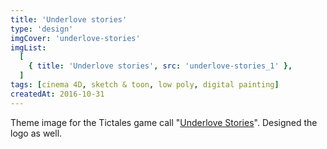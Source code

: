 ```yaml
---
title: 'Underlove stories'
type: 'design'
imgCover: 'underlove-stories'
imgList:
  [
    { title: 'Underlove stories', src: 'underlove-stories_1' },
  ]
tags: [cinema 4D, sketch & toon, low poly, digital painting]
createdAt: 2016-10-31
---
```


Theme image for the Tictales game call "[Underlove Stories](http://www.underlovestories.com)". Designed the logo as well.
<!--more-->